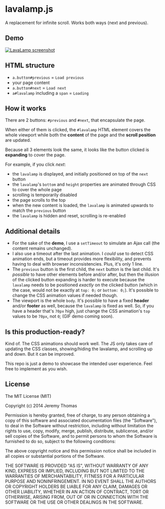 lavalamp.js
===========

A replacement for infinite scroll. Works both ways (next and previous).

## Demo

[![LavaLamp screenshot](https://raw.github.com/jgthms/lavalamp.js/master/lavalamp.gif)](http://jgthms.com/lavalamp.js/lavalamp.html)

## HTML structure

* `a.button#previous` = `Load previous`
* your page content
* `a.button#next` = `Load next`
* `a#lavalamp` including a `span` = `Loading`

## How it works

There are 2 buttons: `#previous` and `#next`, that encapsulate the page.

When either of them is clicked, the `#lavalamp` HTML element covers the whole viewport while both the **content** of the page and the **scroll position** are updated.

Because all 3 elements look the same, it looks like the button clicked is **expanding** to cover the page.

For example, if you click *next*:

* the `lavalamp` is displayed, and initially positioned on top of the `next` button
* the `lavalamp`'s `bottom` and `height` properties are animated through CSS to cover the whole page
* scrolling is temporarily disabled
* the page scrolls to the top
* when the new content is loaded, the `lavalamp` is animated upwards to match the `previous` button
* the `lavalamp` is hidden and reset, scrolling is re-enabled

## Additional details

* For the sake of the **demo**, I use a `setTimeout` to simulate an Ajax call (the content remains unchanged).
* I also use a timeout after the last animation. I *could* use to detect CSS animation ends, but a timeout provides more flexibility, and prevents having to deal with browser inconsistencies. Plus, it's only 1 line.
* The `previous` button is the first child, the `next` button is the last child. It's *possible* to have other elements before and/or after, but then the illusion of the clicked button expanding is harder to execute because the `lavalamp` needs to be positioned *exactly* on the clicked button (which in the case, would not be exactly at `top: 0;` or `bottom: 0;`). It's possible to change the CSS animation values if needed though.
* The viewport is the whole `body`. It's possible to have a fixed **header** and/or **footer** as well, because the `lavalamp` is fixed as well. So, if you have a header that's `70px` high, just change the CSS animation's `top` values to be `70px`, not `0`; (GIF demo coming soon).

## Is this production-ready?

Kind of. The CSS animations should work well. The JS only takes care of updating the CSS classes, showing/hiding the lavalamp, and scrolling up and down. But it can be improved.

This repo is just a demo to showcase the intended user experience. Feel free to implement as you wish.

## License

The MIT License (MIT)

Copyright (c) 2014 Jeremy Thomas

Permission is hereby granted, free of charge, to any person obtaining a copy
of this software and associated documentation files (the "Software"), to deal
in the Software without restriction, including without limitation the rights
to use, copy, modify, merge, publish, distribute, sublicense, and/or sell
copies of the Software, and to permit persons to whom the Software is
furnished to do so, subject to the following conditions:

The above copyright notice and this permission notice shall be included in all
copies or substantial portions of the Software.

THE SOFTWARE IS PROVIDED "AS IS", WITHOUT WARRANTY OF ANY KIND, EXPRESS OR
IMPLIED, INCLUDING BUT NOT LIMITED TO THE WARRANTIES OF MERCHANTABILITY,
FITNESS FOR A PARTICULAR PURPOSE AND NONINFRINGEMENT. IN NO EVENT SHALL THE
AUTHORS OR COPYRIGHT HOLDERS BE LIABLE FOR ANY CLAIM, DAMAGES OR OTHER
LIABILITY, WHETHER IN AN ACTION OF CONTRACT, TORT OR OTHERWISE, ARISING FROM,
OUT OF OR IN CONNECTION WITH THE SOFTWARE OR THE USE OR OTHER DEALINGS IN THE
SOFTWARE.